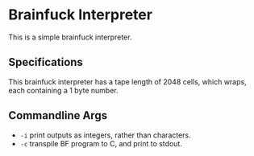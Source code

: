 # Brainfuck Interpreter

This is a simple brainfuck interpreter.

## Specifications

This brainfuck interpreter has a tape length of 2048 cells, which wraps, each containing a 1 byte number.

## Commandline Args

- `-i` print outputs as integers, rather than characters.
- `-c` transpile BF program to C, and print to stdout.
